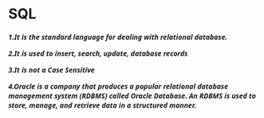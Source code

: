 # SQL
<h5 style="font-family: system-ui, -apple-system, BlinkMacSystemFont, 'Segoe UI', Roboto, Oxygen, Ubuntu, Cantarell, 'Open Sans', 'Helvetica Neue', sans-serif">
<p>
1.It is the standard language for dealing with relational database.
</p>
<p>
2.It is used to insert, search, update, database records
</p>
<p>
3.It is not a Case Sensitive
</p>
<p>
4.Oracle is a company that produces a popular relational database management system (RDBMS) called Oracle Database. An RDBMS is used to store, manage, and retrieve data in a structured manner.
</p>
</h5>